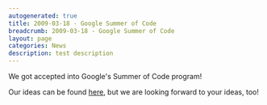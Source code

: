 ```yaml
---
autogenerated: true
title: 2009-03-18 - Google Summer of Code
breadcrumb: 2009-03-18 - Google Summer of Code
layout: page
categories: News
description: test description
---
```


We got accepted into Google's Summer of Code program!

Our ideas can be found [here](SoC2009Ideas ), but we are looking forward to your ideas, too!



